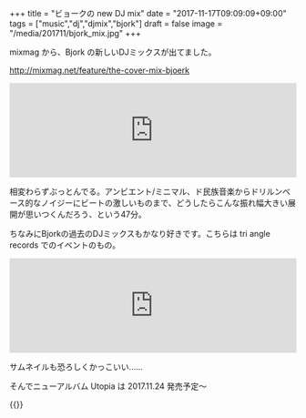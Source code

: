 +++
title = "ビョークの new DJ mix"
date = "2017-11-17T09:09:09+09:00"
tags = ["music","dj","djmix","bjork"]
draft = false
image = "/media/201711/bjork_mix.jpg"
+++

mixmag から、Bjork の新しいDJミックスが出てました。

http://mixmag.net/feature/the-cover-mix-bjoerk

<div class="embed">
<iframe width="100%" height="166" scrolling="no" frameborder="no" src="https://w.soundcloud.com/player/?url=https%3A//api.soundcloud.com/tracks/356544932&amp;color=%23ff5500&amp;auto_play=false&amp;hide_related=false&amp;show_comments=true&amp;show_user=true&amp;show_reposts=false&amp;show_teaser=true"></iframe>
</div> 

相変わらずぶっとんでる。アンビエント/ミニマル、ド民族音楽からドリルンベース的なノイジーにビートの激しいものまで、どうしたらこんな振れ幅大きい展開が思いつくんだろう、という47分。

ちなみにBjorkの過去のDJミックスもかなり好きです。こちらは tri angle records でのイベントのもの。

<div class="embed">
<iframe width="100%" height="166" scrolling="no" frameborder="no" src="https://w.soundcloud.com/player/?url=https%3A//api.soundcloud.com/tracks/206037005&amp;color=%23ff5500&amp;auto_play=false&amp;hide_related=false&amp;show_comments=true&amp;show_user=true&amp;show_reposts=false&amp;show_teaser=true"></iframe>
</div>

サムネイルも恐ろしくかっこいい……

そんでニューアルバム Utopia は 2017.11.24 発売予定〜

{{<amazon asin="B076V5C7BR" title="Björk - Utopia">}}
